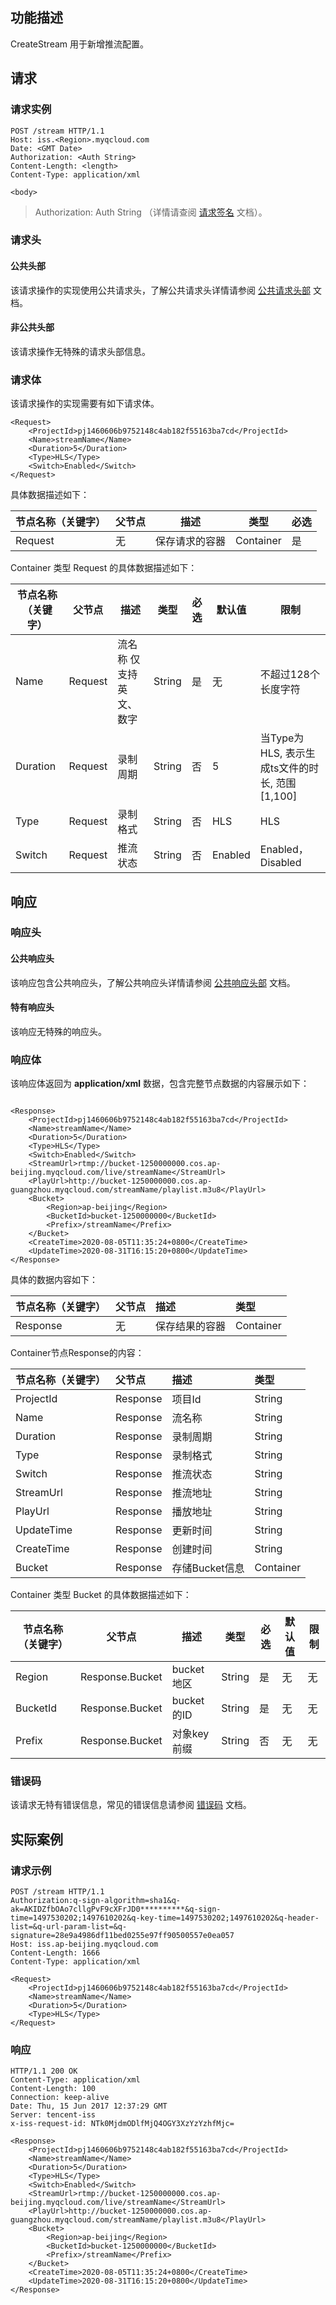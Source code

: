 ## 功能描述
CreateStream 用于新增推流配置。

## 请求
### 请求实例

```shell
POST /stream HTTP/1.1
Host: iss.<Region>.myqcloud.com
Date: <GMT Date>
Authorization: <Auth String>
Content-Length: <length>
Content-Type: application/xml

<body>
```

> Authorization: Auth String （详情请查阅 [请求签名](https://cloud.tencent.com/document/product/436/7778) 文档）。

### 请求头
#### 公共头部
该请求操作的实现使用公共请求头，了解公共请求头详情请参阅 [公共请求头部](https://cloud.tencent.com/document/product/460/42865) 文档。
#### 非公共头部
该请求操作无特殊的请求头部信息。

### 请求体
该请求操作的实现需要有如下请求体。

```shell
<Request>
    <ProjectId>pj1460606b9752148c4ab182f55163ba7cd</ProjectId>
    <Name>streamName</Name>
    <Duration>5</Duration>
    <Type>HLS</Type>
    <Switch>Enabled</Switch>
</Request>

```

具体数据描述如下：

| 节点名称（关键字） | 父节点 | 描述           | 类型      | 必选 |
| ------------------ | ------ | -------------- | --------- | ---- |
| Request            | 无     | 保存请求的容器 | Container | 是   |

Container 类型 Request 的具体数据描述如下：

| 节点名称（关键字） | 父节点  | 描述                                     | 类型      | 必选 | 默认值 | 限制  |
| ------------------ | ------- | ---------------------------------------- | --------- | ---- |----|----|
| Name               | Request | 流名称 仅支持英文、数字      | String    | 是   | 无 | 不超过128个长度字符 |
| Duration           | Request | 录制周期                  | String    | 否   | 5 | 当Type为HLS, 表示生成ts文件的时长, 范围[1,100] |
| Type               | Request | 录制格式                  | String | 否   | HLS | HLS |
| Switch             | Request | 推流状态                  | String | 否   | Enabled | Enabled，Disabled |



## 响应
### 响应头

#### 公共响应头
该响应包含公共响应头，了解公共响应头详情请参阅 [公共响应头部]( https://cloud.tencent.com/document/product/460/42866) 文档。
#### 特有响应头
该响应无特殊的响应头。

### 响应体
该响应体返回为 **application/xml** 数据，包含完整节点数据的内容展示如下：

```shell

<Response>
    <ProjectId>pj1460606b9752148c4ab182f55163ba7cd</ProjectId>
    <Name>streamName</Name>
    <Duration>5</Duration>
    <Type>HLS</Type>
    <Switch>Enabled</Switch>
    <StreamUrl>rtmp://bucket-1250000000.cos.ap-beijing.myqcloud.com/live/streamName</StreamUrl>
    <PlayUrl>http://bucket-1250000000.cos.ap-guangzhou.myqcloud.com/streamName/playlist.m3u8</PlayUrl>
    <Bucket>
        <Region>ap-beijing</Region>
        <BucketId>bucket-1250000000</BucketId>
        <Prefix>/streamName</Prefix>
    </Bucket>
    <CreateTime>2020-08-05T11:35:24+0800</CreateTime>
    <UpdateTime>2020-08-31T16:15:20+0800</UpdateTime>
</Response>
```

具体的数据内容如下：

| 节点名称（关键字） | 父节点 | 描述                                                   | 类型      |
| :----------------- | :----- | :----------------------------------------------------- | :-------- |
| Response           | 无     | 保存结果的容器 | Container |

Container节点Response的内容：

| 节点名称（关键字） | 父节点                | 描述                                                         | 类型      |
| :----------------- | :-------------------- | :----------------------------------------------------------- | :-------- |
| ProjectId          | Response | 项目Id                                                       | String    |
| Name               | Response | 流名称                                                       | String    |
| Duration           | Response | 录制周期                                                     | String    |
| Type               | Response | 录制格式                                                     | String    |
| Switch             | Response | 推流状态                                                     | String    |
| StreamUrl          | Response | 推流地址                                                     | String    |
| PlayUrl            | Response | 播放地址                                                     | String    |
| UpdateTime         | Response | 更新时间                                                     | String    |
| CreateTime         | Response | 创建时间                                                     | String    |
| Bucket             | Response | 存储Bucket信息                                               | Container |

Container 类型 Bucket 的具体数据描述如下：

| 节点名称（关键字） | 父节点  | 描述                                                     | 类型      | 必选 | 默认值       | 限制  |
| ------------------ | ------- | -------------------------------------------------------- | --------- | ---- |---| ---- |
| Region            | Response.Bucket     | bucket地区 | String      | 是   | 无 | 无|
| BucketId          | Response.Bucket     | bucket的ID | String      | 是   | 无  | 无 |
| Prefix            | Response.Bucket     | 对象key前缀 | String      | 否   | 无  | 无 |


### 错误码

该请求无特有错误信息，常见的错误信息请参阅 [错误码](https://cloud.tencent.com/document/product/460/42867) 文档。

## 实际案例

### 请求示例

```shell
POST /stream HTTP/1.1
Authorization:q-sign-algorithm=sha1&q-ak=AKIDZfbOAo7cllgPvF9cXFrJD0**********&q-sign-time=1497530202;1497610202&q-key-time=1497530202;1497610202&q-header-list=&q-url-param-list=&q-signature=28e9a4986df11bed0255e97ff90500557e0ea057
Host: iss.ap-beijing.myqcloud.com
Content-Length: 1666
Content-Type: application/xml

<Request>
    <ProjectId>pj1460606b9752148c4ab182f55163ba7cd</ProjectId>
    <Name>streamName</Name>
    <Duration>5</Duration>
    <Type>HLS</Type>
</Request>
```

### 响应

```shell
HTTP/1.1 200 OK
Content-Type: application/xml
Content-Length: 100
Connection: keep-alive
Date: Thu, 15 Jun 2017 12:37:29 GMT
Server: tencent-iss
x-iss-request-id: NTk0MjdmODlfMjQ4OGY3XzYzYzhfMjc=

<Response>
    <ProjectId>pj1460606b9752148c4ab182f55163ba7cd</ProjectId>
    <Name>streamName</Name>
    <Duration>5</Duration>
    <Type>HLS</Type>
    <Switch>Enabled</Switch>
    <StreamUrl>rtmp://bucket-1250000000.cos.ap-beijing.myqcloud.com/live/streamName</StreamUrl>
    <PlayUrl>http://bucket-1250000000.cos.ap-guangzhou.myqcloud.com/streamName/playlist.m3u8</PlayUrl>
    <Bucket>
        <Region>ap-beijing</Region>
        <BucketId>bucket-1250000000</BucketId>
        <Prefix>/streamName</Prefix>
    </Bucket>
    <CreateTime>2020-08-05T11:35:24+0800</CreateTime>
    <UpdateTime>2020-08-31T16:15:20+0800</UpdateTime>
</Response>
```
